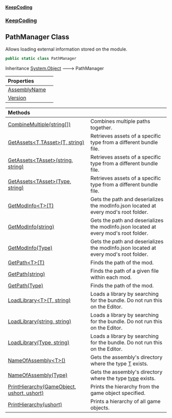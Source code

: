 #### [KeepCoding](index.md 'index')
### [KeepCoding](KeepCoding.md 'KeepCoding')
## PathManager Class
Allows loading external information stored on the module.   
```csharp
public static class PathManager
```

Inheritance [System.Object](https://docs.microsoft.com/en-us/dotnet/api/System.Object 'System.Object') &#129106; PathManager  

| Properties | |
| :--- | :--- |
| [AssemblyName](KeepCoding_PathManager_AssemblyName.md 'KeepCoding.PathManager.AssemblyName') |  |
| [Version](KeepCoding_PathManager_Version.md 'KeepCoding.PathManager.Version') |  |

| Methods | |
| :--- | :--- |
| [CombineMultiple(string[])](KeepCoding_PathManager_CombineMultiple(string__).md 'KeepCoding.PathManager.CombineMultiple(string[])') | Combines multiple paths together.<br/> |
| [GetAssets&lt;T,TAsset&gt;(T, string)](KeepCoding_PathManager_GetAssets_T_TAsset_(T_string).md 'KeepCoding.PathManager.GetAssets&lt;T,TAsset&gt;(T, string)') | Retrieves assets of a specific type from a different bundle file.<br/> |
| [GetAssets&lt;TAsset&gt;(string, string)](KeepCoding_PathManager_GetAssets_TAsset_(string_string).md 'KeepCoding.PathManager.GetAssets&lt;TAsset&gt;(string, string)') | Retrieves assets of a specific type from a different bundle file.<br/> |
| [GetAssets&lt;TAsset&gt;(Type, string)](KeepCoding_PathManager_GetAssets_TAsset_(System_Type_string).md 'KeepCoding.PathManager.GetAssets&lt;TAsset&gt;(System.Type, string)') | Retrieves assets of a specific type from a different bundle file.<br/> |
| [GetModInfo&lt;T&gt;(T)](KeepCoding_PathManager_GetModInfo_T_(T).md 'KeepCoding.PathManager.GetModInfo&lt;T&gt;(T)') | Gets the path and deserializes the modInfo.json located at every mod's root folder.<br/> |
| [GetModInfo(string)](KeepCoding_PathManager_GetModInfo(string).md 'KeepCoding.PathManager.GetModInfo(string)') | Gets the path and deserializes the modInfo.json located at every mod's root folder.<br/> |
| [GetModInfo(Type)](KeepCoding_PathManager_GetModInfo(System_Type).md 'KeepCoding.PathManager.GetModInfo(System.Type)') | Gets the path and deserializes the modInfo.json located at every mod's root folder.<br/> |
| [GetPath&lt;T&gt;(T)](KeepCoding_PathManager_GetPath_T_(T).md 'KeepCoding.PathManager.GetPath&lt;T&gt;(T)') | Finds the path of the mod.<br/> |
| [GetPath(string)](KeepCoding_PathManager_GetPath(string).md 'KeepCoding.PathManager.GetPath(string)') | Finds the path of a given file within each mod.<br/> |
| [GetPath(Type)](KeepCoding_PathManager_GetPath(System_Type).md 'KeepCoding.PathManager.GetPath(System.Type)') | Finds the path of the mod.<br/> |
| [LoadLibrary&lt;T&gt;(T, string)](KeepCoding_PathManager_LoadLibrary_T_(T_string).md 'KeepCoding.PathManager.LoadLibrary&lt;T&gt;(T, string)') | Loads a library by searching for the bundle. Do not run this on the Editor.<br/> |
| [LoadLibrary(string, string)](KeepCoding_PathManager_LoadLibrary(string_string).md 'KeepCoding.PathManager.LoadLibrary(string, string)') | Loads a library by searching for the bundle. Do not run this on the Editor.<br/> |
| [LoadLibrary(Type, string)](KeepCoding_PathManager_LoadLibrary(System_Type_string).md 'KeepCoding.PathManager.LoadLibrary(System.Type, string)') | Loads a library by searching for the bundle. Do not run this on the Editor.<br/> |
| [NameOfAssembly&lt;T&gt;()](KeepCoding_PathManager_NameOfAssembly_T_().md 'KeepCoding.PathManager.NameOfAssembly&lt;T&gt;()') | Gets the assembly's directory where the type [T](KeepCoding_PathManager_NameOfAssembly_T_().md#KeepCoding_PathManager_NameOfAssembly_T_()_T 'KeepCoding.PathManager.NameOfAssembly&lt;T&gt;().T') exists.<br/> |
| [NameOfAssembly(Type)](KeepCoding_PathManager_NameOfAssembly(System_Type).md 'KeepCoding.PathManager.NameOfAssembly(System.Type)') | Gets the assembly's directory where the type [type](KeepCoding_PathManager_NameOfAssembly(System_Type).md#KeepCoding_PathManager_NameOfAssembly(System_Type)_type 'KeepCoding.PathManager.NameOfAssembly(System.Type).type') exists.<br/> |
| [PrintHierarchy(GameObject, ushort, ushort)](KeepCoding_PathManager_PrintHierarchy(GameObject_ushort_ushort).md 'KeepCoding.PathManager.PrintHierarchy(GameObject, ushort, ushort)') | Prints the hierarchy from the game object specified.<br/> |
| [PrintHierarchy(ushort)](KeepCoding_PathManager_PrintHierarchy(ushort).md 'KeepCoding.PathManager.PrintHierarchy(ushort)') | Prints a hierarchy of all game objects.<br/> |
